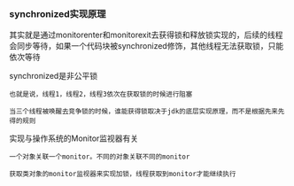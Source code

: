 ### synchronized实现原理

其实就是通过monitorenter和monitorexit去获得锁和释放锁实现的，后续的线程会同步等待，如果一个代码块被synchronized修饰，其他线程无法获取锁，只能依次等待

synchronized是非公平锁

    也就是说，线程1，线程2，线程3依次在获取锁的时候进行阻塞

    当三个线程被唤醒去竞争锁的时候，谁能获得锁取决于jdk的底层实现原理，而不是根据先来先得的规则

实现与操作系统的Monitor监视器有关

    一个对象关联一个monitor。不同的对象关联不同的monitor

    获取类对象的monitor监视器来实现加锁，线程获取到monitor才能继续执行


